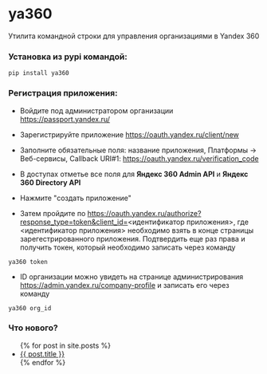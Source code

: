 # ya360
Утилита командной строки для управления организациями в Yandex 360

### Установка из pypi командой:
```
pip install ya360
```

### Регистрация приложения:

- Войдите под администратором организации https://passport.yandex.ru/

- Зарегистрируйте приложение https://oauth.yandex.ru/client/new

- Заполните обязательные поля: название приложения, Платформы -> Веб-сервисы, Callback URI#1: https://oauth.yandex.ru/verification_code

- В доступах отметье все поля для **Яндекс 360 Admin API** и **Яндекс 360 Directory API**

- Нажмите "создать приложение"

- Затем пройдите по https://oauth.yandex.ru/authorize?response_type=token&client_id=<идентификатор приложения>, где <идентификатор приложения> необходимо взять в конце страницы зарегестрированного приложения. Подтвердить еще раз права и получить токен, который необходимо записать через команду
```
ya360 token
```

- ID организации можно увидеть на странице администрирования https://admin.yandex.ru/company-profile и записать его через команду
```
ya360 org_id
```

### Что нового?
<ul>
  {% for post in site.posts %}
    <li>
      <a href="/ya360{{ post.url }}">{{ post.title }}</a>
    </li>
  {% endfor %}
</ul>
